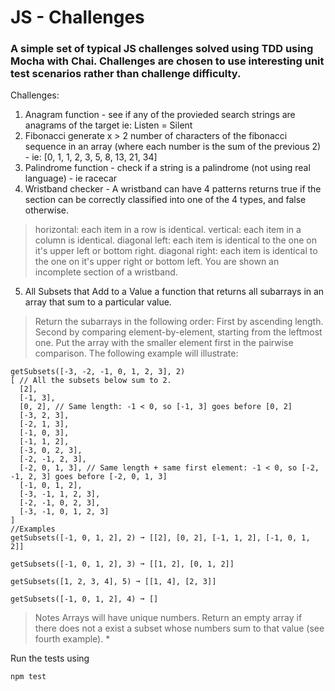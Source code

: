 # JS - Challenges
### A simple set of typical JS challenges solved using TDD using Mocha with Chai. Challenges are chosen to use interesting unit test scenarios rather than challenge difficulty.

Challenges:
1. Anagram function - see if any of the provieded search strings are anagrams of the target ie: Listen = Silent
2. Fibonacci generate x > 2 number of characters of the fibonacci sequence in an array (where each number is the sum of the previous 2) - ie: [0, 1, 1, 2, 3, 5, 8, 13, 21, 34]
3. Palindrome function - check if a string is a palindrome (not using real language) - ie racecar
4. Wristband checker - A wristband can have 4 patterns returns true if the section can be correctly classified into one of the 4 types, and false otherwise.

> horizontal: each item in a row is identical.
> vertical: each item in a column is identical.
> diagonal left: each item is identical to the one on it's upper left or bottom right.
> diagonal right: each item is identical to the one on it's upper right or bottom left.
> You are shown an incomplete section of a wristband.

5. All Subsets that Add to a Value a function that returns all subarrays in an array that sum to a particular value. 

> Return the subarrays in the following order:
> First by ascending length.
> Second by comparing element-by-element, starting from the leftmost one. Put the array with the smaller element first in the pairwise comparison.
> The following example will illustrate:
```
getSubsets([-3, -2, -1, 0, 1, 2, 3], 2)
[ // All the subsets below sum to 2.
  [2],
  [-1, 3],
  [0, 2], // Same length: -1 < 0, so [-1, 3] goes before [0, 2]
  [-3, 2, 3],
  [-2, 1, 3],
  [-1, 0, 3],
  [-1, 1, 2],
  [-3, 0, 2, 3],
  [-2, -1, 2, 3],
  [-2, 0, 1, 3], // Same length + same first element: -1 < 0, so [-2, -1, 2, 3] goes before [-2, 0, 1, 3]
  [-1, 0, 1, 2],
  [-3, -1, 1, 2, 3],
  [-2, -1, 0, 2, 3],
  [-3, -1, 0, 1, 2, 3]
]
//Examples
getSubsets([-1, 0, 1, 2], 2) ➞ [[2], [0, 2], [-1, 1, 2], [-1, 0, 1, 2]]

getSubsets([-1, 0, 1, 2], 3) ➞ [[1, 2], [0, 1, 2]]

getSubsets([1, 2, 3, 4], 5) ➞ [[1, 4], [2, 3]]

getSubsets([-1, 0, 1, 2], 4) ➞ []
```
> Notes
> Arrays will have unique numbers.
> Return an empty array if there does not a exist a subset whose numbers sum to that value (see fourth example). *


Run the tests using 

`npm test`